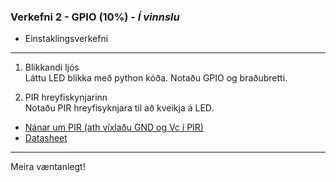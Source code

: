 ### Verkefni 2 - GPIO (10%) - **_Í vinnslu_**
- Einstaklingsverkefni

---

1. Blikkandi ljós <br>
Láttu LED blikka með python kóða. Notaðu GPIO og braðubretti.

2. PIR hreyfiskynjarinn <br>
Notaðu PIR hreyfisyknjara til að kveikja á LED.
- [Nánar um PIR (ath víxlaðu GND og Vc í PIR)](https://learn.adafruit.com/pir-passive-infrared-proximity-motion-sensor/overview)
- [Datasheet](https://components101.com/hc-sr501-pir-sensor)

---

Meira væntanlegt!

